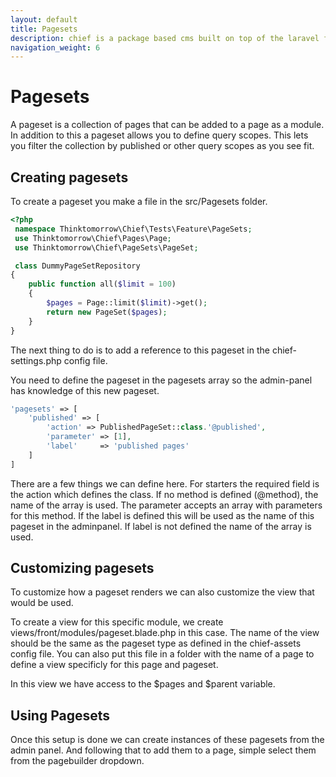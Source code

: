 ```yaml
---
layout: default
title: Pagesets
description: chief is a package based cms built on top of the laravel framework.
navigation_weight: 6
---
```

# Pagesets

A pageset is a collection of pages that can be added to a page as a module. 
In addition to this a pageset allows you to define query scopes.
This lets you filter the collection by published or other query scopes as you see fit.

## Creating pagesets
To create a pageset you make a file in the src/Pagesets folder.

```php
<?php
 namespace Thinktomorrow\Chief\Tests\Feature\PageSets;
 use Thinktomorrow\Chief\Pages\Page;
 use Thinktomorrow\Chief\PageSets\PageSet;

 class DummyPageSetRepository
{
    public function all($limit = 100)
    {
        $pages = Page::limit($limit)->get();
        return new PageSet($pages);
    }
} 
```

The next thing to do is to add a reference to this pageset in the chief-settings.php config file.

You need to define the pageset in the pagesets array so the admin-panel has knowledge of this new pageset.


```php
'pagesets' => [
    'published' => [
        'action' => PublishedPageSet::class.'@published',
        'parameter' => [1],
        'label'     => 'published pages'
    ]
]
```

There are a few things we can define here. For starters the required field is the action which defines the class. If no method is defined (@method), the name of the array is used.
The parameter accepts an array with parameters for this method.
If the label is defined this will be used as the name of this pageset in the adminpanel. If label is not defined the name of the array is used.

## Customizing pagesets
To customize how a pageset renders we can also customize the view that would be used.

To create a view for this specific module, we create views/front/modules/pageset.blade.php in this case.
The name of the view should be the same as the pageset type as defined in the chief-assets config file.
You can also put this file in a folder with the name of a page to define a view specificly for this page and pageset.

In this view we have access to the $pages and $parent variable.

## Using Pagesets
Once this setup is done we can create instances of these pagesets from the admin panel.
And following that to add them to a page, simple select them from the pagebuilder dropdown.